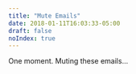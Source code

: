 ```yaml
---
title: "Mute Emails"
date: 2018-01-11T16:03:33-05:00
draft: false
noIndex: true
---
```


<p id="opt-out-status">
	One moment. Muting these emails...
</p>